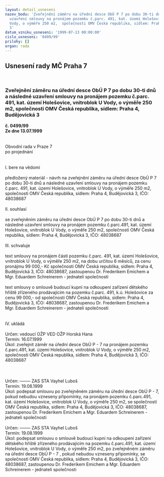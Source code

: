 ```yaml
---
layout: detail_usneseni
nazev_bodu: 'Zveřejnění záměru na úřední desce ObÚ P 7 po dobu 30-ti dnů a následné
  uzavření smlouvy na pronájem pozemku č.parc. 491, kat. území Holešovice, vnitroblok  U
  Vody, o výměře 250 m2,  společnosti OMV Česká republika, sídlem: Praha 4, Budějovická
  3'
datum_vzniku_usneseni: '1999-07-13 00:00:00'
cislo_usneseni: '0499/99'
prilohy: []
organ: rada
---
```

<div id="ucUsn_pList" class="usn">
	<span><h2>Usnesení rady MČ Praha 7 </h2>
<br></span><div class="standBody">
<span><h3>Zveřejnění záměru na úřední desce ObÚ P 7 po dobu 30-ti dnů a následné uzavření smlouvy na pronájem pozemku č.parc. 491, kat. území Holešovice, vnitroblok  U Vody, o výměře 250 m2,  společnosti OMV Česká republika, sídlem: Praha 4, Budějovická 3</h3></span><div class="center">
		<strong>č. 0499/99</strong><br>
	</div>
<div class="center">
		<strong>Ze dne 13.07.1999</strong><br><br>
	</div>
<br>Obvodní rada v Praze 7<br>po projednání<br><br><br>I.	bere na vědomí<br><br> předložený materiál - návrh na zveřejnění záměru na úřední desce ObÚ P 7 po dobu 30-ti dnů a následné uzavření smlouvy na pronájem pozemku č.parc. 491, kat. území Holešovice, vnitroblok  U Vody, o výměře  250 m2,  společnosti OMV Česká republika, sídlem: Praha 4, Budějovická 3, IČO: 48038687<br><br>II.	souhlasí <br><br>se zveřejněním záměru na úřední desce ObÚ P 7 po dobu 30-ti dnů a následné uzavření smlouvy na pronájem pozemku č.parc.491, kat. území Holešovice, vnitroblok  U Vody, o výměře  250 m2,  společnosti OMV Česká republika, sídlem: Praha 4, Budějovická 3, IČO: 48038687<br><br>III.	schvaluje <br><br>text smlouvy  na pronájem části pozemku č.parc. 491, kat. území Holešovice, vnitroblok  U Vody, o výměře  250 m2, na dobu určitou 6 měsíců, za cenu pronájmu 99 000,- Kč společnosti OMV Česká republika, sídlem: Praha 4, Budějovická 3, IČO: 48038687, zastoupenou Dr. Frederikem Emichem a Mgr. Eduardem Schreinerem - jednateli společnosti<br><br>text smlouvy  o smlouvě budoucí kupní na odkoupení zařízení dětského hřiště zřízeného prodávajícím na pozemku č.parc. 491,  k.ú. Holešovice za cenu 99 000,- od společnosti OMV Česká republika, sídlem: Praha 4, Budějovická 3, IČO: 48038687, zastoupenou Dr. Frederikem Emichem a Mgr. Eduardem Schreinerem - jednateli společnosti<br><br><br>IV.	ukládá <br><br> Určen:	vedoucí OŽP	VED OŽP Horská Hana<br>Termín: 16.07.1999<br>Úkol:	zveřejnit záměr na úřední desce  ObÚ P - 7 na  pronájem pozemku č.parc.491, kat. území Holešovice, vnitroblok  U Vody, o výměře 250  m2,  společnosti OMV Česká republika, sídlem: Praha 4, Budějovická 3, IČO: 48038687<br> <br><br><br> Určen:	–––––	ZAS STA Vayhel Luboš<br>Termín: 19.08.1999<br>Úkol:	podepsat smlouvu po zveřejněném záměru na úřední desce  ObÚ P - 7, pokud nebudou vzneseny připomínky, na pronájem pozemku č.parc.491, kat. území Holešovice, vnitroblok  U Vody, o výměře 250 m2, se společností OMV Česká republika, sídlem: Praha 4, Budějovická 3, IČO: 48038687, zastoupenou Dr. Frederikem Emichem a Mgr. Eduardem Schreinerem - jednateli společnosti<br> <br> Určen:	–––––	ZAS STA Vayhel Luboš<br>Termín: 19.08.1999<br>Úkol:	podepsat smlouvu o smlouvě budoucí kupní na odkoupení zařízení dětského hřiště zřízeného prodávajícím na pozemku č.parc.491, kat. území Holešovice, vnitroblok  U Vody, o výměře 250 m2,   po zveřejněném záměru na úřední desce  ObÚ P - 7 , pokud nebudou vzneseny připomínky, se společností OMV Česká republika, sídlem: Praha 4, Budějovická 3, IČO: 48038687, zastoupenou Dr. Frederikem Emichem a Mgr. Eduardem Schreinerem - jednateli společnosti<br>
</div>
</div>